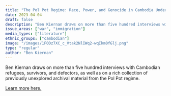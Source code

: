 ```yaml
---
title: "The Pol Pot Regime: Race, Power, and Genocide in Cambodia Under the Khmer Rouge, 1975-79"
date: 2023-04-04
draft: false
description: "Ben Kiernan draws on more than five hundred interviews with Cambodian refugees, survivors, and defectors, as well as on a rich collection of previously unexplored archival material from the Pol Pot regime."
issue_areas: ["war", "immigration"]
media_types: ["literature"]
ethnic_groups: ["cambodian"]
image: "/images/1FODz7XC_c_Vtak2NlIWq2-wqIkm0fGlj.png"
type: "regular"
author: "Ben Kiernan"
---
```


Ben Kiernan draws on more than five hundred interviews with Cambodian refugees, survivors, and defectors, as well as on a rich collection of previously unexplored archival material from the Pol Pot regime.

[Learn more here.](https://drive.google.com/file/d/1pbROVDc0ygG_lRdFzqH_SXMW-S4f8ulM/view?usp=sharing)
